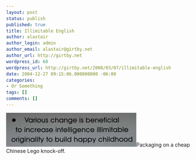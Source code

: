 ```yaml
---
layout: post
status: publish
published: true
title: Illimitable English
author: alastair
author_login: admin
author_email: alastair@girtby.net
author_url: http://girtby.net
wordpress_id: 60
wordpress_url: http://girtby.net/2008/03/07/illimitable-english
date: 2004-12-27 09:15:06.000000000 -06:00
categories:
- Or Something
tags: []
comments: []
---
```

<img src="/images/various-change.jpg" height="93" width="356" alt="Various change is beneficial to increase intelligence illimitable originality to build happy childhood" class="lede" />Packaging on a cheap Chinese Lego knock-off.
